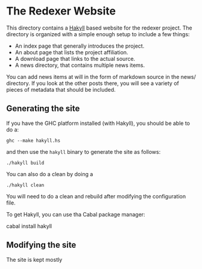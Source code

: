 The Redexer Website
===================

This directory contains a [Hakyll](http://jaspervdj.be/hakyll/) based
website for the redexer project.  The directory is organized with a
simple enough setup to include a few things:

  - An index page that generally introduces the project.
  - An about page that lists the project affiliation.
  - A download page that links to the actual source.
  - A news directory, that contains multiple news items.

You can add news items at will in the form of markdown source in the
news/ directory.  If you look at the other posts there, you will see a
variety of pieces of metadata that should be included.

Generating the site
-------------------

If you have the GHC platform installed (with Hakyll), you should be
able to do a:

    ghc --make hakyll.hs

and then use the `hakyll` binary to generate the site as follows:
    
    ./hakyll build

You can also do a clean by doing a 
    
    ./hakyll clean

You will need to do a clean and rebuild after modifying the
configuration file.

To get Hakyll, you can use tha Cabal package manager:

cabal install hakyll



Modifying the site
------------------

The site is kept mostly 